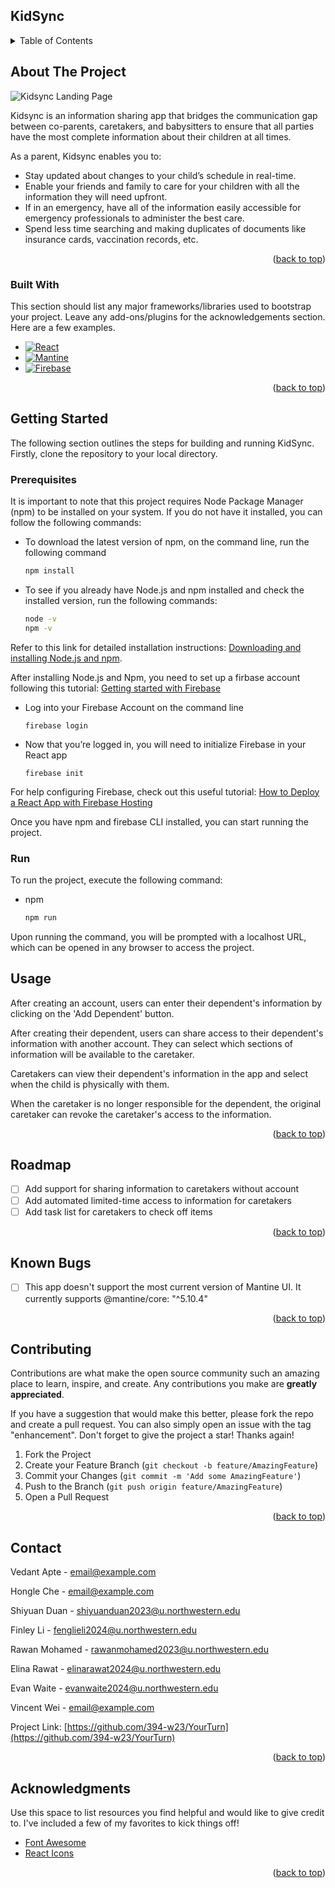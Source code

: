 ## KidSync

<!-- TABLE OF CONTENTS -->
<details>
  <summary>Table of Contents</summary>
  <ol>
    <li>
      <a href="#about-the-project">About The Project</a>
      <ul>
        <li><a href="#built-with">Built With</a></li>
      </ul>
    </li>
    <li>
      <a href="#getting-started">Getting Started</a>
      <ul>
        <li><a href="#prerequisites">Prerequisites</a></li>
      </ul>
    </li>
    <li><a href="#usage">Usage</a></li>
    <li><a href="#roadmap">Roadmap</a></li>
    <li><a href="#known-bugs">Known Bugs</a></li>
    <li><a href="#contributing">Contributing</a></li>
    <li><a href="#contact">Contact</a></li>
    <li><a href="#acknowledgments">Acknowledgments</a></li>
  </ol>
</details>

<!-- ABOUT THE PROJECT -->

## About The Project

![Kidsync Landing Page](https://user-images.githubusercontent.com/61121081/224862444-9d3269a0-5106-4164-831b-6cbbdd89b276.jpeg)

Kidsync is an information sharing app that bridges the communication gap between co-parents, caretakers, and babysitters to ensure that all parties have the most complete information about their children at all times.

As a parent, Kidsync enables you to:

- Stay updated about changes to your child’s schedule in real-time.
- Enable your friends and family to care for your children with all the information they will need upfront.
- If in an emergency, have all of the information easily accessible for emergency professionals to administer the best care.
- Spend less time searching and making duplicates of documents like insurance cards, vaccination records, etc.

<p align="right">(<a href="#kidsync">back to top</a>)</p>

### Built With

This section should list any major frameworks/libraries used to bootstrap your project. Leave any add-ons/plugins for the acknowledgements section. Here are a few examples.

- [![React][react.js]][react-url]
- [![Mantine][mantine.js]][mantine-url]
- [![Firebase][firebase.js]][Firebase-url]

<p align="right">(<a href="#kidsync">back to top</a>)</p>

<!-- GETTING STARTED -->

## Getting Started

The following section outlines the steps for building and running KidSync. Firstly, clone the repository to your local directory.

### Prerequisites

It is important to note that this project requires Node Package Manager (npm) to be installed on your system. If you do not have it installed, you can follow the following commands: 

- To download the latest version of npm, on the command line, run the following command
  ```sh
  npm install
  ```

- To see if you already have Node.js and npm installed and check the installed version, run the following commands:
  ```sh
  node -v
  npm -v
  ```
Refer to this link for detailed installation instructions: <a href="https://docs.npmjs.com/downloading-and-installing-node-js-and-npm">Downloading and installing Node.js and npm</a>.

After installing Node.js and Npm, you need to set up a firbase account following this tutorial: <a href="https://cloud.google.com/firestore/docs/client/get-firebase">Getting started with Firebase</a>

* Log into your Firebase Account on the command line
  ```
  firebase login
  ```

* Now that you’re logged in, you will need to initialize Firebase in your React app
  ```
  firebase init
  ```

For help configuring Firebase, check out this useful tutorial: <a href="[https://cloud.google.com/firestore/docs/client/get-firebase](https://medium.com/swlh/how-to-deploy-a-react-app-with-firebase-hosting-98063c5bf425)">How to Deploy a React App with Firebase Hosting
</a>

Once you have npm and firebase CLI installed, you can start running the project.

### Run

To run the project, execute the following command:

- npm
  ```sh
  npm run
  ```

Upon running the command, you will be prompted with a localhost URL, which can be opened in any browser to access the project.

<!-- USAGE EXAMPLES -->

## Usage

After creating an account, users can enter their dependent's information by clicking on the 'Add Dependent' button.

After creating their dependent, users can share access to their dependent's information with another account. They can select which sections of information will be available to the caretaker.

Caretakers can view their dependent's information in the app and select when the child is physically with them.

When the caretaker is no longer responsible for the dependent, the original caretaker can revoke the caretaker's access to the information.

<p align="right">(<a href="#kidsync">back to top</a>)</p>

<!-- ROADMAP -->

## Roadmap

- [ ] Add support for sharing information to caretakers without account
- [ ] Add automated limited-time access to information for caretakers
- [ ] Add task list for caretakers to check off items

<p align="right">(<a href="#kidsync">back to top</a>)</p>

## Known Bugs

- [ ] This app doesn't support the most current version of Mantine UI. It currently supports @mantine/core: "^5.10.4"

<p align="right">(<a href="#kidsync">back to top</a>)</p>

<!-- CONTRIBUTING -->

## Contributing

Contributions are what make the open source community such an amazing place to learn, inspire, and create. Any contributions you make are **greatly appreciated**.

If you have a suggestion that would make this better, please fork the repo and create a pull request. You can also simply open an issue with the tag "enhancement".
Don't forget to give the project a star! Thanks again!

1. Fork the Project
2. Create your Feature Branch (`git checkout -b feature/AmazingFeature`)
3. Commit your Changes (`git commit -m 'Add some AmazingFeature'`)
4. Push to the Branch (`git push origin feature/AmazingFeature`)
5. Open a Pull Request

<p align="right">(<a href="#kidsync">back to top</a>)</p>


<!-- CONTACT -->

## Contact

Vedant Apte - email@example.com

Hongle Che - email@example.com

Shiyuan Duan - shiyuanduan2023@u.northwestern.edu

Finley Li - fenglieli2024@u.northwestern.edu

Rawan Mohamed - rawanmohamed2023@u.northwestern.edu

Elina Rawat - elinarawat2024@u.northwestern.edu

Evan Waite - evanwaite2024@u.northwestern.edu

Vincent Wei - email@example.com

Project Link: [https://github.com/394-w23/YourTurn](https://github.com/394-w23/YourTurn)

<p align="right">(<a href="#kidsync">back to top</a>)</p>

<!-- ACKNOWLEDGMENTS -->

## Acknowledgments

Use this space to list resources you find helpful and would like to give credit to. I've included a few of my favorites to kick things off!

- [Font Awesome](https://fontawesome.com)
- [React Icons](https://react-icons.github.io/react-icons/search)

<p align="right">(<a href="#kidsync">back to top</a>)</p>

<!-- MARKDOWN LINKS & IMAGES -->
<!-- https://www.markdownguide.org/basic-syntax/#reference-style-links -->

[contributors-shield]: https://img.shields.io/github/contributors/othneildrew/Best-README-Template.svg?style=for-the-badge
[contributors-url]: https://github.com/othneildrew/Best-README-Template/graphs/contributors
[forks-shield]: https://img.shields.io/github/forks/othneildrew/Best-README-Template.svg?style=for-the-badge
[forks-url]: https://github.com/othneildrew/Best-README-Template/network/members
[stars-shield]: https://img.shields.io/github/stars/othneildrew/Best-README-Template.svg?style=for-the-badge
[stars-url]: https://github.com/othneildrew/Best-README-Template/stargazers
[issues-shield]: https://img.shields.io/github/issues/othneildrew/Best-README-Template.svg?style=for-the-badge
[issues-url]: https://github.com/othneildrew/Best-README-Template/issues
[license-shield]: https://img.shields.io/github/license/othneildrew/Best-README-Template.svg?style=for-the-badge
[license-url]: https://github.com/othneildrew/Best-README-Template/blob/master/LICENSE.txt
[linkedin-shield]: https://img.shields.io/badge/-LinkedIn-black.svg?style=for-the-badge&logo=linkedin&colorB=555
[linkedin-url]: https://linkedin.com/in/othneildrew
[product-screenshot]: images/screenshot.png
[next.js]: https://img.shields.io/badge/next.js-000000?style=for-the-badge&logo=nextdotjs&logoColor=white
[next-url]: https://nextjs.org/
[react.js]: https://img.shields.io/badge/React-20232A?style=for-the-badge&logo=react&logoColor=61DAFB
[react-url]: https://reactjs.org/
[mantine-url]: https://mantine.dev/
[mantine.js]: https://img.shields.io/badge/-Mantine-blue
[vue.js]: https://img.shields.io/badge/Vue.js-35495E?style=for-the-badge&logo=vuedotjs&logoColor=4FC08D
[vue-url]: https://vuejs.org/
[angular.io]: https://img.shields.io/badge/Angular-DD0031?style=for-the-badge&logo=angular&logoColor=white
[angular-url]: https://angular.io/
[svelte.dev]: https://img.shields.io/badge/Svelte-4A4A55?style=for-the-badge&logo=svelte&logoColor=FF3E00
[svelte-url]: https://svelte.dev/
[laravel.com]: https://img.shields.io/badge/Laravel-FF2D20?style=for-the-badge&logo=laravel&logoColor=white
[laravel-url]: https://laravel.com
[bootstrap.com]: https://img.shields.io/badge/Bootstrap-563D7C?style=for-the-badge&logo=bootstrap&logoColor=white
[bootstrap-url]: https://getbootstrap.com
[jquery.com]: https://img.shields.io/badge/jQuery-0769AD?style=for-the-badge&logo=jquery&logoColor=white
[jquery-url]: https://jquery.com
[firebase.js]: https://img.shields.io/badge/-Firebase-red
[firebase-url]: https://firebase.google.com/?gclid=Cj0KCQjwk7ugBhDIARIsAGuvgPaXztBG1WOHMVisbV3i18VWTbtCzTxjGAoxienTAk6auK9SXV35mzgaAsCdEALw_wcB&gclsrc=aw.ds
